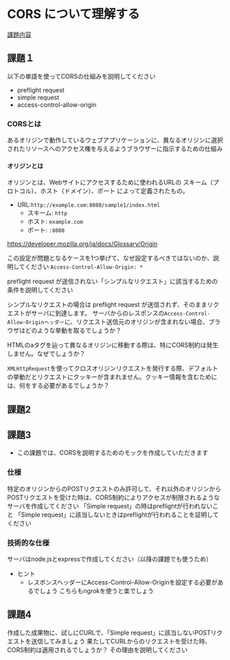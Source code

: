 # CORS について理解する 
[課題内容](https://airtable.com/appPxhCPFYGqqN9YU/tblVlFr2q4lIqDKYc/viwX8r6DpCRp80swL/rechlwfZXjs0yQPX7?blocks=hide)

## 課題１
以下の単語を使ってCORSの仕組みを説明してください
- preflight request
- simple request
- access-control-allow-origin

### CORSとは
あるオリジンで動作しているウェブアプリケーションに、異なるオリジンに選択されたリソースへのアクセス権を与えるようブラウザーに指示するための仕組み

#### オリジンとは
オリジンとは、Webサイトにアクセスするために使われるURLの スキーム（プロトコル）、ホスト（ドメイン）、ポート によって定義されたもの。

- URL:`http://example.com:8080/sample1/index.html`
  - スキーム: `http` 
  - ホスト: `example.com`
  - ポート: `:8080`

https://developer.mozilla.org/ja/docs/Glossary/Origin

この設定が問題となるケースを1つ挙げて、なぜ設定するべきではないのか、説明してください
`Access-Control-Allow-Origin: *`


preflight request が送信されない「シンプルなリクエスト」に該当するための条件を説明してください


シンプルなリクエストの場合は preflight request が送信されず、そのままリクエストがサーバに到達します。
サーバからのレスポンスの`Access-Control-Allow-Originヘッダー`に、リクエスト送信元のオリジンが含まれない場合、ブラウザはどのような挙動を取るでしょうか？


HTMLのaタグを辿って異なるオリジンに移動する際は、特にCORS制約は発生しません。なぜでしょうか？


`XMLHttpRequest`を使ってクロスオリジンリクエストを発行する際、デフォルトの挙動だとリクエストにクッキーが含まれません。クッキー情報を含むためには、何をする必要があるでしょうか？

## 課題2


## 課題3
- この課題では、CORSを説明するためのモックを作成していただきます


### 仕様
特定のオリジンからのPOSTリクエストのみ許可して、それ以外のオリジンからPOSTリクエストを受けた時は、CORS制約によりアクセスが制限されるようなサーバを作成してください
「Simple request」の時はpreflightが行われないこと
「Simple request」に該当しないときはpreflightが行われることを証明してください

### 技術的な仕様
サーバはnode.jsとexpressで作成してください（以降の課題でも使うため）


- ヒント 
  - レスポンスヘッダーにAccess-Control-Allow-Originを設定する必要があるでしょう
  こちらもngrokを使うと楽でしょう

## 課題4
作成した成果物に、試しにCURLで、「Simple request」に該当しないPOSTリクエストを送信してみましょう
果たしてCURLからのリクエストを受けた時、CORS制約は適用されるでしょうか？
その理由を説明してください